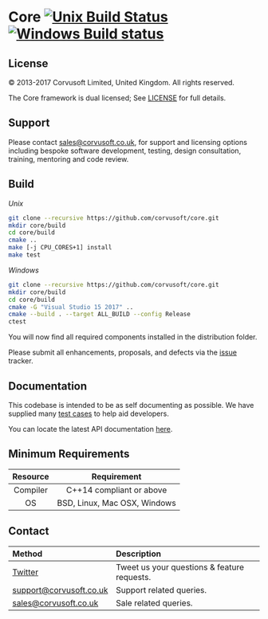 Core [![Unix Build Status](https://travis-ci.org/Corvusoft/core.svg?branch=master)](https://travis-ci.org/Corvusoft/core)
[![Windows Build status](https://ci.appveyor.com/api/projects/status/re5trxa0vpphwac1?svg=true)](https://ci.appveyor.com/project/Corvusoft/core)
=============================================================================================================================

License
-------

&copy; 2013-2017 Corvusoft Limited, United Kingdom. All rights reserved.

The Core framework is dual licensed; See [LICENSE](LICENSE) for full details.

Support
-------

Please contact sales@corvusoft.co.uk, for support and licensing options including bespoke software development, testing, design consultation, training, mentoring and code review.

Build
-----

*Unix*
```bash
git clone --recursive https://github.com/corvusoft/core.git
mkdir core/build
cd core/build
cmake ..
make [-j CPU_CORES+1] install
make test
```

*Windows*
```bash
git clone --recursive https://github.com/corvusoft/core.git
mkdir core/build
cd core/build
cmake -G "Visual Studio 15 2017" ..
cmake --build . --target ALL_BUILD --config Release
ctest
```

You will now find all required components installed in the distribution folder.

Please submit all enhancements, proposals, and defects via the [issue](http://github.com/corvusoft/core/issues) tracker.

Documentation
-------------

This codebase is intended to be as self documenting as possible. We have supplied many [test cases](https://github.com/corvusoft/core/tree/master/test) to help aid developers.

You can locate the latest API documentation [here](https://github.com/Corvusoft/core/tree/master/documentation).

Minimum Requirements
--------------------

| Resource | Requirement                                     |
|:--------:|:-----------------------------------------------:|
| Compiler |            C++14 compliant or above             |
|    OS    |          BSD, Linux, Mac OSX, Windows           |

Contact
-------

| Method                                      | Description                                 |
|:--------------------------------------------|:--------------------------------------------|
| [Twitter](http://www.twitter.com/corvusoft) | Tweet us your questions & feature requests. |
| support@corvusoft.co.uk                     | Support related queries.                    |
| sales@corvusoft.co.uk                       | Sale related queries.                       |
